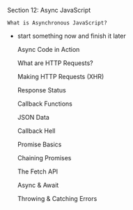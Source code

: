 Section 12: Async JavaScript

    What is Asynchronous JavaScript?

* start something now and finish it later










    
    Async Code in Action
    
    What are HTTP Requests?
    
    Making HTTP Requests (XHR)
    
    Response Status
    
    Callback Functions
    
    JSON Data
    
    Callback Hell
    
    Promise Basics
    
    
    Chaining Promises
    
    The Fetch API
    
    Async & Await
    
    
    Throwing & Catching Errors
